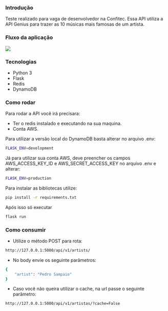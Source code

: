 ### Introdução
Teste realizado para vaga de desenvolvedor na Confitec.
Essa API utiliza a API Genius para trazer as 10 músicas mais famosas de um artista.

### Fluxo da aplicação
![](https://i.ibb.co/Dfkj8HM/Diagrama-em-branco-1.png)

### Tecnologias
- Python 3
- Flask
- Redis
- DynamoDB

### Como rodar
Para rodar a API você irá precisara:
- Ter o redis instalado e executando na sua maquina.
- Conta AWS.

Para utilizar a versão local do DynamoDB basta alterar no arquivo .env:
``` sh
FLASK_ENV=development
```

Já para utilizar sua conta AWS, deve preencher os campos AWS_ACCESS_KEY_ID e AWS_SECRET_ACCESS_KEY no arquivo .env e alterar:
``` sh
FLASK_ENV=production
```

Para instalar as bibliotecas utilize:
``` sh
pip install -r requirements.txt
```

Após isso só executar
``` sh
flask run
```

### Como consumir
- Utilize o método POST para rota:
``` sh
http://127.0.0.1:5000/api/v1/artists/
```

- No body envie os seguinte parâmetros: 
```sh
{
	"artist": "Pedro Sampaio"
}
```

- Caso você não queira utilizar o cache, na url passe o seguinte parâmetro:
``` sh
http://127.0.0.1:5000/api/v1/artistas/?cache=False
```
